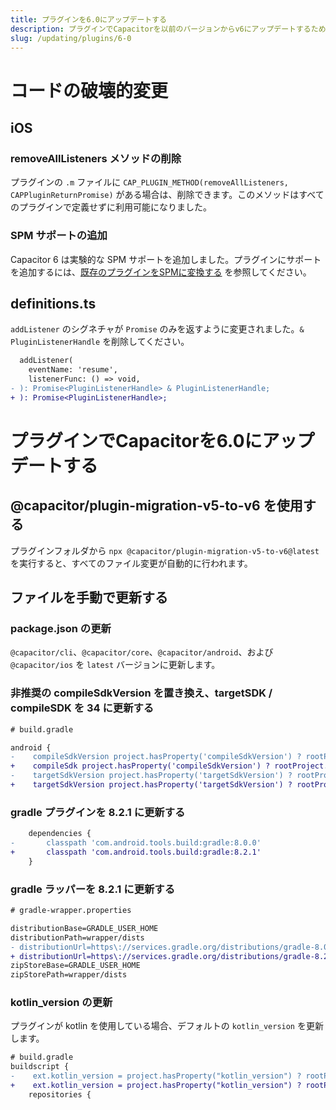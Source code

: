 ```yaml
---
title: プラグインを6.0にアップデートする
description: プラグインでCapacitorを以前のバージョンからv6にアップデートするためのガイド
slug: /updating/plugins/6-0
---
```


# コードの破壊的変更

## iOS

### removeAllListeners メソッドの削除

プラグインの `.m` ファイルに `CAP_PLUGIN_METHOD(removeAllListeners, CAPPluginReturnPromise)` がある場合は、削除できます。このメソッドはすべてのプラグインで定義せずに利用可能になりました。

### SPM サポートの追加

Capacitor 6 は実験的な SPM サポートを追加しました。プラグインにサポートを追加するには、[既存のプラグインをSPMに変換する](../../ios/spm.md#converting-existing-plugins-to-spm) を参照してください。

## definitions.ts

`addListener` のシグネチャが `Promise` のみを返すように変更されました。`& PluginListenerHandle` を削除してください。

```diff
  addListener(
    eventName: 'resume',
    listenerFunc: () => void,
- ): Promise<PluginListenerHandle> & PluginListenerHandle;
+ ): Promise<PluginListenerHandle>;
```

# プラグインでCapacitorを6.0にアップデートする

## @capacitor/plugin-migration-v5-to-v6 を使用する

プラグインフォルダから `npx @capacitor/plugin-migration-v5-to-v6@latest` を実行すると、すべてのファイル変更が自動的に行われます。

## ファイルを手動で更新する

### package.json の更新

`@capacitor/cli`、`@capacitor/core`、`@capacitor/android`、および `@capacitor/ios` を `latest` バージョンに更新します。


### 非推奨の compileSdkVersion を置き換え、targetSDK / compileSDK を 34 に更新する

```diff
# build.gradle

android {
-    compileSdkVersion project.hasProperty('compileSdkVersion') ? rootProject.ext.compileSdkVersion : 33
+    compileSdk project.hasProperty('compileSdkVersion') ? rootProject.ext.compileSdkVersion : 34
-    targetSdkVersion project.hasProperty('targetSdkVersion') ? rootProject.ext.targetSdkVersion : 33
+    targetSdkVersion project.hasProperty('targetSdkVersion') ? rootProject.ext.targetSdkVersion : 34
```

### gradle プラグインを 8.2.1 に更新する

```diff
    dependencies {
-       classpath 'com.android.tools.build:gradle:8.0.0'
+       classpath 'com.android.tools.build:gradle:8.2.1'
    }
```

### gradle ラッパーを 8.2.1 に更新する

```diff
# gradle-wrapper.properties

distributionBase=GRADLE_USER_HOME
distributionPath=wrapper/dists
- distributionUrl=https\://services.gradle.org/distributions/gradle-8.0.2-all.zip
+ distributionUrl=https\://services.gradle.org/distributions/gradle-8.2.1-all.zip
zipStoreBase=GRADLE_USER_HOME
zipStorePath=wrapper/dists
```

### kotlin_version の更新

プラグインが kotlin を使用している場合、デフォルトの `kotlin_version` を更新します。

```diff
# build.gradle
buildscript {
-    ext.kotlin_version = project.hasProperty("kotlin_version") ? rootProject.ext.kotlin_version : '1.8.20'
+    ext.kotlin_version = project.hasProperty("kotlin_version") ? rootProject.ext.kotlin_version : '1.9.10'
    repositories {
```
